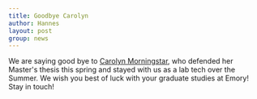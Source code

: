 ```yaml
---
title: Goodbye Carolyn
author: Hannes
layout: post
group: news
---
```


We are saying good bye to <a href="/alumni/#Carolyn+Morningstar">Carolyn Morningstar</a>, who defended her Master's thesis this spring and stayed with us as a lab tech over the Summer. We wish you best of luck with your graduate studies at Emory! Stay in touch!